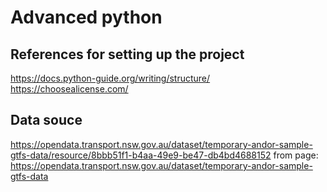 # Advanced python

## References for setting up the project

https://docs.python-guide.org/writing/structure/
https://choosealicense.com/

## Data souce

https://opendata.transport.nsw.gov.au/dataset/temporary-andor-sample-gtfs-data/resource/8bbb51f1-b4aa-49e9-be47-db4bd4688152
from page: https://opendata.transport.nsw.gov.au/dataset/temporary-andor-sample-gtfs-data